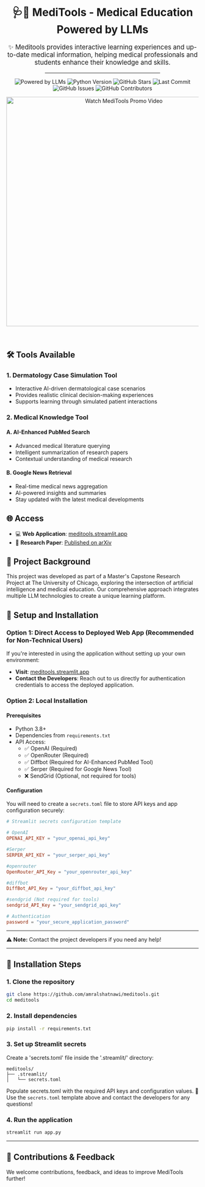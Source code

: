 <h1 align="center">🩺🤖 MediTools - Medical Education Powered by LLMs</h1>

<p align="center" style="font-size: 1.2em;">
✨ Meditools provides interactive learning experiences and up-to-date medical information, helping medical professionals and students enhance their knowledge and skills.
</p>

<hr style="width: 60%; margin: auto;">

<p align="center">
  <img src="https://img.shields.io/badge/Powered%20by-LLMs-maroon?style=for-the-badge&logo=OpenAI&logoColor=white" alt="Powered by LLMs"/>
  <img src="https://img.shields.io/badge/Python-3.10.12-blue?style=for-the-badge&logo=python&logoColor=white" alt="Python Version"/>
  <img src="https://img.shields.io/github/stars/NM-Streamlit-Team/meditools?style=for-the-badge&color=gold&logo=github&logoColor=white" alt="GitHub Stars"/>
  <img src="https://img.shields.io/github/last-commit/NM-Streamlit-Team/meditools?style=for-the-badge&color=pink&logo=git&logoColor=white" alt="Last Commit"/>
  <img src="https://img.shields.io/github/issues/NM-Streamlit-Team/meditools?style=for-the-badge&color=tan&logo=github&logoColor=white" alt="GitHub Issues"/>
  <img src="https://img.shields.io/github/contributors/NM-Streamlit-Team/meditools?style=for-the-badge&color=salmon&logo=github&logoColor=white" alt="GitHub Contributors"/>
</p>

<p align="center">
  <a href="https://www.dropbox.com/scl/fi/5tee7568ret1gvvuqedo7/MediTools-Ad.mp4?rlkey=bbofnzvaqdue2tkup47dd4sex&st=i536xucw&dl=0">
    <img src="https://www.dropbox.com/scl/fi/6johpso2rpzmrxc6e85ow/play_readme.png?rlkey=7f2jmr9ratwoo8euiuqh28qt2&st=d42n2vvz&raw=1" alt="Watch MediTools Promo Video" width="600"/>
  </a>
</p>

<br/>



## 🛠 Tools Available

### 1. Dermatology Case Simulation Tool
- Interactive AI-driven dermatological case scenarios
- Provides realistic clinical decision-making experiences
- Supports learning through simulated patient interactions

### 2. Medical Knowledge Tool
#### A. AI-Enhanced PubMed Search
- Advanced medical literature querying
- Intelligent summarization of research papers
- Contextual understanding of medical research

#### B. Google News Retrieval
- Real-time medical news aggregation
- AI-powered insights and summaries
- Stay updated with the latest medical developments

## 🌐 Access

- 💻 **Web Application**: [meditools.streamlit.app](https://meditools.streamlit.app/)
- 📄 **Research Paper**: [ Published on arXiv](https://doi.org/10.48550/arXiv.2503.22769)

## 🚀 Project Background

This project was developed as part of a Master's Capstone Research Project at The University of Chicago, exploring the intersection of artificial intelligence and medical education. Our comprehensive approach integrates multiple LLM technologies to create a unique learning platform.

## 🔧 Setup and Installation

### Option 1: Direct Access to Deployed Web App (Recommended for Non-Technical Users)
If you're interested in using the application without setting up your own environment:
- **Visit**: [meditools.streamlit.app](https://meditools.streamlit.app/)
- **Contact the Developers**: Reach out to us directly for authentication credentials to access the deployed application.

### Option 2: Local Installation

#### Prerequisites
- Python 3.8+
- Dependencies from `requirements.txt`
- API Access:
  - ✅ OpenAI (Required)
  - ✅ OpenRouter (Required)
  - ✅ Diffbot (Required for AI-Enhanced PubMed Tool)
  - ✅ Serper (Required for Google News Tool)
  - ❌ SendGrid (Optional, not required for tools)

#### Configuration

You will need to create a `secrets.toml` file to store API keys and app configuration securely:

```toml
# Streamlit secrets configuration template

# OpenAI
OPENAI_API_KEY = "your_openai_api_key"

#Serper
SERPER_API_KEY = "your_serper_api_key"

#openrouter
OpenRouter_API_Key = "your_openrouter_api_key"

#diffbot
DiffBot_API_Key = "your_diffbot_api_key"

#sendgrid (Not required for tools)
sendgrid_API_Key = "your_sendgrid_api_key"

# Authentication
password = "your_secure_application_password"
```
---

⚠️ **Note:** Contact the project developers if you need any help!

---

## 🚀 Installation Steps

### 1. Clone the repository
```bash
git clone https://github.com/amralshatnawi/meditools.git
cd meditools
```

### 2. Install dependencies
```bash
pip install -r requirements.txt
```

### 3. Set up Streamlit secrets
Create a 'secrets.toml' file inside the '.streamlit/' directory:
```
meditools/
├── .streamlit/
│   └── secrets.toml
```

Populate secrets.toml with the required API keys and configuration values.
📌 Use the `secrets.toml` template above and contact the developers for any questions!

### 4. Run the application

```bash 
streamlit run app.py
```
---

## 🤝 Contributions & Feedback
We welcome contributions, feedback, and ideas to improve MediTools further!

